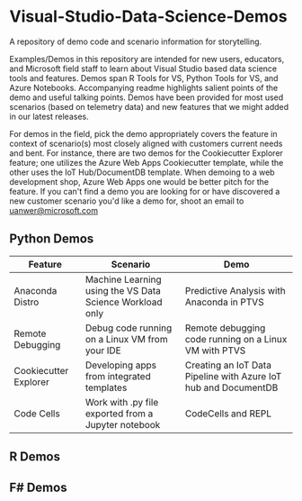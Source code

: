 # Visual-Studio-Data-Science-Demos
A repository of demo code and scenario information for storytelling. 

Examples/Demos in this repository are intended for new users, educators, and Microsoft field staff to learn about Visual Studio based data science tools and features. Demos span R Tools for VS, Python Tools for VS, and Azure Notebooks. Accompanying readme highlights salient points of the demo and useful talking points. Demos have been provided for most used scenarios (based on telemetry data) and new features that we might added in our latest releases. 

For demos in the field, pick the demo appropriately covers the feature in context of scenario(s) most closely aligned with customers current needs and bent. For instance, there are two demos for the Cookiecutter Explorer feature; one utilizes the Azure Web Apps Cookiecutter template, while the other uses the IoT Hub/DocumentDB template. When demoing to a web development shop, Azure Web Apps one would be better pitch for the feature. If you can't find a demo you are looking for or have discovered a new customer scenario you'd like a demo for, shoot an email to uanwer@microsoft.com

## Python Demos

| Feature | Scenario | Demo |
--- | --- | ---
Anaconda Distro | Machine Learning using the VS Data Science Workload only | Predictive Analysis with Anaconda in PTVS
Remote Debugging | Debug code running on a Linux VM from your IDE | Remote debugging code running on a Linux VM with PTVS
Cookiecutter Explorer | Developing apps from integrated templates | Creating an IoT Data Pipeline with Azure IoT hub and DocumentDB
Code Cells | Work with .py file exported from a Jupyter notebook | CodeCells and REPL

## R Demos

## F# Demos
